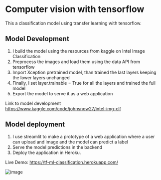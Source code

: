 # Computer vision with tensorflow
This a classification model using transfer learning with tensorflow.

## Model Development
1. I build the model using the resources from kaggle on Intel Image Classification
2. Preprocess the images and load them using the data API from tensorflow
3. Import Xception pretrained model, than trained the last layers keeping the lower layers unchanged
4. Finally, I set layer.trainable = True for all the layers and trained the full model
5. Export the model to serve it as a web application

Link to model development https://www.kaggle.com/code/johnsnow27/intel-img-clf
## Model deployment
1. I use streamlit to make a prototype of a web application where a user can upload and image and the model can predict a label
2. Serve the model predictions in the backend
3. Deploy the application in Heroku.

Live Demo: https://tf-ml-classification.herokuapp.com/

![image](https://user-images.githubusercontent.com/81483067/173214322-ad9ff2dd-22a9-428b-84f3-d70485e35709.png)

